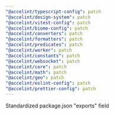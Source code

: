 ```yaml
---
"@accelint/typescript-config": patch
"@accelint/design-system": patch
"@accelint/vitest-config": patch
"@accelint/biome-config": patch
"@accelint/converters": patch
"@accelint/formatters": patch
"@accelint/predicates": patch
"@accelint/worker": patch
"@accelint/constants": patch
"@accelint/websocket": patch
"@accelint/core": patch
"@accelint/math": patch
"@accelint/geo": patch
"@accelint/eslint-config": patch
"@accelint/prettier-config": patch
---
```


Standardized package.json "exports" field
